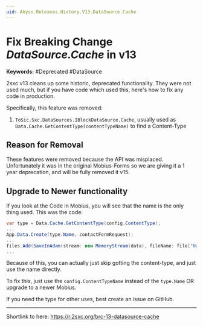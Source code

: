 ```yaml
---
uid: Abyss.Releases.History.V13.DataSource.Cache
---
```


# Fix Breaking Change _DataSource.Cache_ in v13

**Keywords:** #Deprecated #DataSource

2sxc v13 cleans up some historic, deprecated functionality. They were not used much, but if you have code which used this, here's how to fix any code in production. 

Specifically, this feature was removed:

1. `ToSic.Sxc.DataSources.IBlockDataSource.Cache`, usually used as `Data.Cache.GetContentType(contentTypeName)` to find a Content-Type

## Reason for Removal

These features were removed because the API was misplaced. 
Unfortunately it was in the original Mobius-Forms so we are giving it a 1 year deprecation, and will be fully removed it v15. 


## Upgrade to Newer functionality

If you look at the Code in Mobius, you will see that the name is the only thing used. This was the code:

```c#
var type = Data.Cache.GetContentType(config.ContentType);
...
App.Data.Create(type.Name, contactFormRequest);
...
files.Add(SaveInAdam(stream: new MemoryStream(data), fileName: file["Name"], contentType: type.Name, guid: guid, field: file["Field"]));
...
```

Because of this, you can actually just skip gotting the content-type, and just use the name directly. 

To fix this, just use the `config.ContentTypeName` instead of the `type.Name` OR upgrade to a newer Mobius. 

If you need the type for other uses, best create an issue on GitHub.

---

Shortlink to here: https://r.2sxc.org/brc-13-datasource-cache